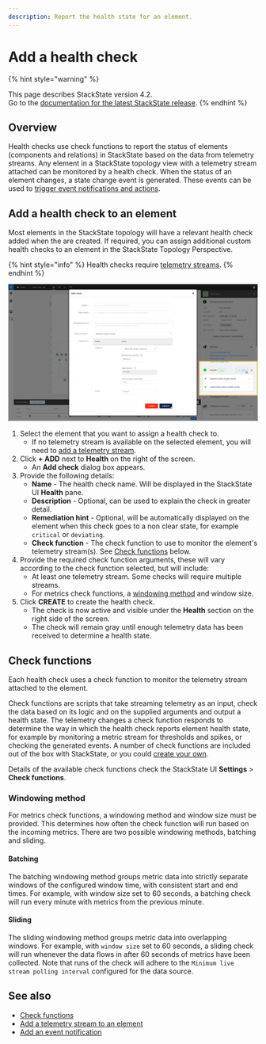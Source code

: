 ```yaml
---
description: Report the health state for an element.
---
```


# Add a health check

{% hint style="warning" %}

This page describes StackState version 4.2.<br />Go to the [documentation for the latest StackState release](https://docs.stackstate.com/).
{% endhint %}

## Overview

Health checks use check functions to report the status of elements \(components and relations\) in StackState based on the data from telemetry streams. Any element in a StackState topology view with a telemetry stream attached can be monitored by a health check. When the status of an element changes, a state change event is generated. These events can be used to [trigger event notifications and actions](send-event-notifications.md).

## Add a health check to an element

Most elements in the StackState topology will have a relevant health check added when the are created. If required, you can assign additional custom health checks to an element in the StackState Topology Perspective.

{% hint style="info" %}
Health checks require [telemetry streams](add-telemetry-to-element.md).
{% endhint %}

![Add a health check to an element](../../.gitbook/assets/v42_add_health_check.png)

1. Select the element that you want to assign a health check to.
   * If no telemetry stream is available on the selected element, you will need to [add a telemetry stream](add-telemetry-to-element.md).
2. Click **+ ADD** next to **Health** on the right of the screen. 
   * An **Add check** dialog box appears.
3. Provide the following details:
   * **Name** - The health check name. Will be displayed in the StackState UI **Health** pane.
   * **Description** - Optional, can be used to explain the check in greater detail.
   * **Remediation hint** - Optional, will be automatically displayed on the element when this check goes to a non clear state, for example `critical` or `deviating`.
   * **Check function** - The check function to use to monitor the element's telemetry stream\(s\). See [Check functions](add-a-health-check.md#check-functions) below.
4. Provide the required check function arguments, these will vary according to the check function selected, but will include:
   * At least one telemetry stream. Some checks will require multiple streams. 
   * For metrics check functions, a [windowing method](add-a-health-check.md#windowing-method) and window size.
5. Click **CREATE** to create the health check. 
   * The check is now active and visible under the **Health** section on the right side of the screen. 
   * The check will remain gray until enough telemetry data has been received to determine a health state.

## Check functions

Each health check uses a check function to monitor the telemetry stream attached to the element.

Check functions are scripts that take streaming telemetry as an input, check the data based on its logic and on the supplied arguments and output a health state. The telemetry changes a check function responds to determine the way in which the health check reports element health state, for example by monitoring a metric stream for thresholds and spikes, or checking the generated events. A number of check functions are included out of the box with StackState, or you could [create your own](../../configure/telemetry/checks_and_streams.md#check-functions).

Details of the available check functions check the StackState UI **Settings** &gt; **Check functions**.

### Windowing method

For metrics check functions, a windowing method and window size must be provided. This determines how often the check function will run based on the incoming metrics. There are two possible windowing methods, batching and sliding.

#### Batching

The batching windowing method groups metric data into strictly separate windows of the configured window time, with consistent start and end times. For example, with window size set to 60 seconds, a batching check will run every minute with metrics from the previous minute.

#### Sliding

The sliding windowing method groups metric data into overlapping windows. For example, with `window size` set to 60 seconds, a sliding check will run whenever the data flows in after 60 seconds of metrics have been collected. Note that runs of the check will adhere to the `Minimum live stream polling interval` configured for the data source.

## See also

* [Check functions](../../configure/telemetry/checks_and_streams.md#check-functions)
* [Add a telemetry stream to an element](add-telemetry-to-element.md)
* [Add an event notification](send-event-notifications.md)

